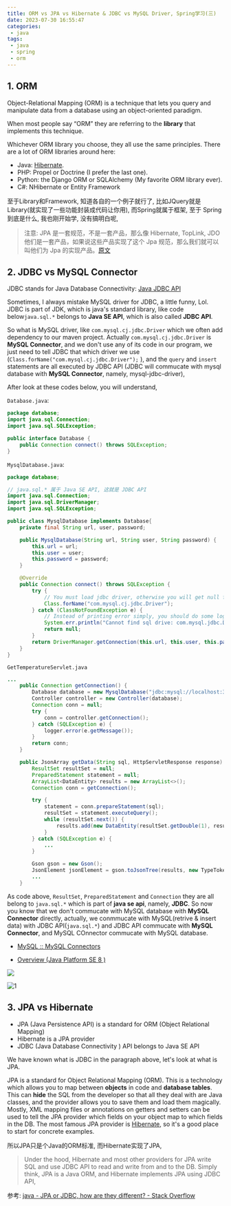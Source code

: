 ```yaml
---
title: ORM vs JPA vs Hibernate & JDBC vs MySQL Driver, Spring学习(三)
date: 2023-07-30 16:55:47
categories:
 - java
tags:
 - java
 - spring
 - orm
---
```


## 1. ORM

Object-Relational Mapping (ORM) is a technique that lets you query and manipulate data from a database using an object-oriented paradigm. 

When most people say “ORM” they are referring to the **library** that implements this technique. 

Whichever ORM library you choose, they all use the same principles. There are a lot of ORM libraries around here:

- Java: [Hibernate](https://en.wikipedia.org/wiki/Hibernate_(framework)).
- PHP: Propel or Doctrine (I prefer the last one).
- Python: the Django ORM or SQLAlchemy (My favorite ORM library ever).
- C#: NHibernate or Entity Framework

至于Library和Framework, 知道各自的一个例子就行了, 比如JQuery就是Library(就实现了一些功能封装成代码让你用), 而Spring就属于框架, 至于 Spring 到底是什么, 我也刚开始学, 没有搞明白呢, 

> 注意: JPA 是一套规范，不是一套产品，那么像 Hibernate, TopLink, JDO 他们是一套产品，如果说这些产品实现了这个 Jpa 规范，那么我们就可以叫他们为 Jpa 的实现产品。[原文](http://www.ityouknow.com/springboot/2016/08/20/spring-boot-jpa.html)
> 

## 2. JDBC vs MySQL Connector

JDBC stands for Java Database Connectivity: [Java JDBC API](https://docs.oracle.com/javase/8/docs/technotes/guides/jdbc/)

Sometimes, I always mistake MySQL driver for JDBC, a little funny, Lol. JDBC is part of JDK, which is java's standard library, like code below`java.sql.*` belongs to **Java SE API**, which is also called **JDBC API**. 

So what is MySQL driver, like `com.mysql.cj.jdbc.Driver` which we often add dependency to our maven project. Actually `com.mysql.cj.jdbc.Driver` is **MySQL Connector**, and we don't use any of its code in our program, we just need to tell JDBC that which driver we use (`Class.forName("com.mysql.cj.jdbc.Driver");` ), and the `query` and `insert` statements are all executed by JDBC API (JDBC will commucate with mysql database with **MySQL Connector**, namely, mysql-jdbc-driver), 

After look at these codes below, you will understand,

`Database.java`:

```java
package database;
import java.sql.Connection;
import java.sql.SQLException;

public interface Database {
    public Connection connect() throws SQLException;
}
```

`MysqlDatabase.java`:
```java
package database;

// java.sql.* 属于 Java SE API, 这就是 JDBC API
import java.sql.Connection;
import java.sql.DriverManager;
import java.sql.SQLException;

public class MysqlDatabase implements Database{
    private final String url, user, password;

    public MysqlDatabase(String url, String user, String password) {
        this.url = url;
        this.user = user;
        this.password = password;
    }

    @Override
    public Connection connect() throws SQLException {
        try {
            // You must load jdbc driver, otherwise you will get null for connection.
            Class.forName("com.mysql.cj.jdbc.Driver");
        } catch (ClassNotFoundException e) {
            // Instead of printing error simply, you should do some logging here
            System.err.println("Cannot find sql drive: com.mysql.jdbc.Driver");
            return null;
        }
        return DriverManager.getConnection(this.url, this.user, this.password);
    }
}
```

`GetTemperatureServlet.java`

```java
...
    public Connection getConnection() {
        Database database = new MysqlDatabase("jdbc:mysql://localhost:3306/greenhouse", "root", "778899");
        Controller controller = new Controller(database);
        Connection conn = null;
        try {
            conn = controller.getConnection();
        } catch (SQLException e) {
            logger.error(e.getMessage());
        }
        return conn;
    }

    public JsonArray getData(String sql, HttpServletResponse response) throws IOException {
        ResultSet resultSet = null;
        PreparedStatement statement = null;
        ArrayList<DataEntity> results = new ArrayList<>();
        Connection conn = getConnection();

        try {
            statement = conn.prepareStatement(sql);
            resultSet = statement.executeQuery();
            while (resultSet.next()) {
                results.add(new DataEntity(resultSet.getDouble(1), resultSet.getDate(2).toString()));
            }
        } catch (SQLException e) {
            ...
        }

        Gson gson = new Gson();
        JsonElement jsonElement = gson.toJsonTree(results, new TypeToken<ArrayList<DataEntity>>(){}.getType());
        ...
    }

```

As code above, `ResultSet`, `PreparedStatement` and `Connection` they are all belong to `java.sql.*` which is part of **java se api**, namely, **JDBC**. So now you know that we don't commucate with MySQL database with **MySQL Connector** directly, actually, we conmmucate with MySQL(retrive & insert data) with JDBC API(`java.sql.*`) and JDBC API commucate with **MySQL Connector**, and MySQL COnnector commucate with MySQL database. 

- [MySQL :: MySQL Connectors](https://www.mysql.com/products/connector/)

- [Overview (Java Platform SE 8 )](https://docs.oracle.com/javase/8/docs/api/)

![](/003-jpa-hibernate-jdbc/a.png)

![1](/003-jpa-hibernate-jdbc/1.png)

## 3. JPA vs Hibernate

- JPA (Java Persistence API) is a standard for ORM (Object Relational Mapping)
- Hibernate is a JPA provider 
- JDBC (Java Database Connectivity ) API belongs to Java SE API

We have known what is JDBC in the paragraph above, let's look at what is JPA. 

JPA is a standard for Object Relational Mapping (ORM). This is a technology which allows you to map between **objects** in code and **database tables**. This can **hide** the SQL from the developer so that all they deal with are Java classes, and the provider allows you to save them and load them magically. Mostly, XML mapping files or annotations on getters and setters can be used to tell the JPA provider which fields on your object map to which fields in the DB. The most famous JPA provider is [Hibernate](https://hibernate.org/), so it's a good place to start for concrete examples. 

所以JPA只是个Java的ORM标准, 而Hibernate实现了JPA, 

> Under the hood, Hibernate and most other providers for JPA write SQL and use JDBC API to read and write from and to the DB. Simply think, JPA is a Java ORM, and Hibernate implements JPA using JDBC API, 

参考: [java - JPA or JDBC, how are they different? - Stack Overflow](https://stackoverflow.com/questions/11881548/jpa-or-jdbc-how-are-they-different)
